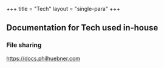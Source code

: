 +++
title = "Tech"
layout = "single-para"
+++

## Documentation for Tech used in-house


### File sharing

https://docs.philhuebner.com
	
